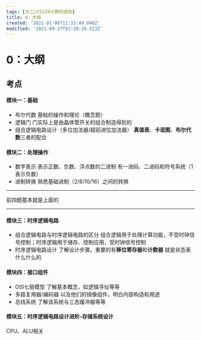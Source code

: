 ```yaml
---
tags: [大二/CS220计算机结构]
title: 0：大纲
created: '2021-01-06T11:33:49.040Z'
modified: '2021-09-27T02:20:26.523Z'
---
```


# 0：大纲
## 考点
#### 模块一：基础
- 布尔代数
基础的操作和理论（概念题）
- 逻辑门
门实际上是由晶体管开关的组合制造得到的
- 组合逻辑电路设计（多位加法器/超前进位加法器）
**真值表**、**卡诺图**、**布尔代数**三者的配合
#### 模块二：处理操作
- 数字表示
表示正数、负数、浮点数的二进制
有一进码、二进码和符号系统（1表示负数）
- 进制转换
熟悉基础进制（2/8/10/16）之间的转换
***
前四题基本就是上面的
***
#### 模块三：时序逻辑电路
- 组合逻辑电路与时序逻辑电路的区分
组合逻辑用于处理计算功能，不受时钟信号控制；时序逻辑用于储存、控制应用，受时钟信号控制
- 时序逻辑电路设计
了解设计步骤。重要的有**移位寄存器**和**计数器**
就是状态表什么什么的
#### 模块四：接口组件
- OSI七层模型
了解基本概念，如逻辑寻址等等
- 多路复用器/编码器
以及他们的镜像组件。明白内部构造和用途
- 总线系统
了解该系统与三态缓冲器等等
#### 模块五：时序逻辑电路设计进阶-存储系统设计
CPU、ALU相关









